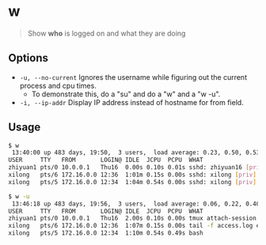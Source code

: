 # w

> Show **who** is logged on and what they are doing

## Options

- `-u, --no-current` Ignores the username while figuring out the current process and cpu times.
    - To demonstrate this, do a "su" and do a "w" and a "w -u".
- `-i, --ip-addr` Display IP address instead of hostname for from field.

## Usage

```bash
$ w
 13:40:00 up 483 days, 19:50,  3 users,  load average: 0.23, 0.50, 0.53
USER     TTY   FROM       LOGIN@ IDLE  JCPU  PCPU  WHAT
zhiyuan1 pts/0 10.0.0.1   Thu16  0.00s 0.10s 0.01s sshd: zhiyuan16 [priv]
xilong   pts/6 172.16.0.0 12:36  1:01m 0.15s 0.00s sshd: xilong [priv]
xilong   pts/5 172.16.0.0 12:34  1:04m 0.54s 0.00s sshd: xilong [priv]
```

```bash
$ w -u
 13:46:18 up 483 days, 19:56,  3 users,  load average: 0.06, 0.22, 0.40
USER     TTY   FROM       LOGIN@ IDLE  JCPU  PCPU  WHAT
zhiyuan1 pts/0 10.0.0.1   Thu16  2.00s 0.10s 0.00s tmux attach-session -t 0
xilong   pts/6 172.16.0.0 12:36  1:07m 0.15s 0.00s tail -f access.log error.log
xilong   pts/5 172.16.0.0 12:34  1:10m 0.54s 0.49s bash
```
